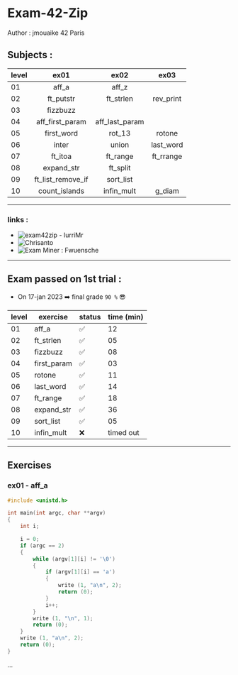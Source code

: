 # Exam-42-Zip
Author : jmouaike 42 Paris

## Subjects :

| level     |ex01|ex02|ex03|
| ------ | :--------------------:| :--------------------:| :--------------------:| 
|01|  aff_a | aff_z | |
|02| ft_putstr | ft_strlen | rev_print | |
|03| fizzbuzz | | |
|04| aff_first_param | aff_last_param | |
|05| first_word | rot_13 | rotone |
|06| inter | union | last_word |
|07| ft_itoa | ft_range | ft_rrange |
|08| expand_str | ft_split | |
|09| ft_list_remove_if | sort_list
|10| count_islands | infin_mult | g_diam
***
### links :
  - ![exam42zip - IurriMr](https://github.com/IuriiMr/exam42zip)
  - ![Chrisanto](https://github.com/Chrisanto76/trainExamZip42/tree/master/trainingExamZip)
  - ![Exam Miner : Fwuensche](https://github.com/fwuensche/42-exam-miner)

***
## Exam passed on 1st trial :
- On 17-jan 2023 :arrow_right: final grade ` 90 % ` :sunglasses:

| level     |exercise|status|time (min)|
| ------ | ---| ---| ---| 
|01|  aff_a | ✅ |12|
|02| ft_strlen | ✅ |05|
|03| fizzbuzz | ✅ |08|
|04| first_param | ✅ |03|
|05| rotone | ✅ |11|
|06| last_word | ✅ |14|
|07| ft_range | ✅ |18|
|08| expand_str | ✅ |36|
|09| sort_list | ✅ |05|
|10| infin_mult |❌|timed out|

***
## Exercises
### ex01 - aff_a

```c
#include <unistd.h>

int	main(int argc, char **argv)
{
	int	i;

	i = 0;
	if (argc == 2)
	{
		while (argv[1][i] != '\0')
		{
			if (argv[1][i] == 'a')
			{
				write (1, "a\n", 2);
				return (0);
			}
			i++;
		}
		write (1, "\n", 1);
		return (0);		
	}
	write (1, "a\n", 2);
	return (0);
}
```
...
